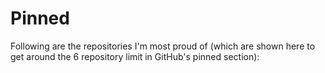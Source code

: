 # Pinned

Following are the repositories I'm most proud of (which are shown here to get around the 6 repository limit in GitHub's pinned section):